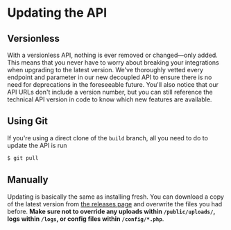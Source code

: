 # Updating the API

## Versionless

With a versionless API, nothing is ever removed or changed—only added. This means that you never have to worry about breaking your integrations when upgrading to the latest version. We've thoroughly vetted every endpoint and parameter in our new decoupled API to ensure there is no need for deprecations in the foreseeable future. You'll also notice that our API URLs don't include a version number, but you can still reference the technical API version in code to know which new features are available.

## Using Git

If you're using a direct clone of the `build` branch, all you need to do to update the API is run

```bash
$ git pull
```

## Manually

Updating is basically the same as installing fresh. You can download a copy of the latest version from [the releases page](https://github.com/directus/api/releases) and overwrite the files you had before. **Make sure not to override any uploads within `/public/uploads/`, logs within `/logs`, or config files within `/config/*.php`**.